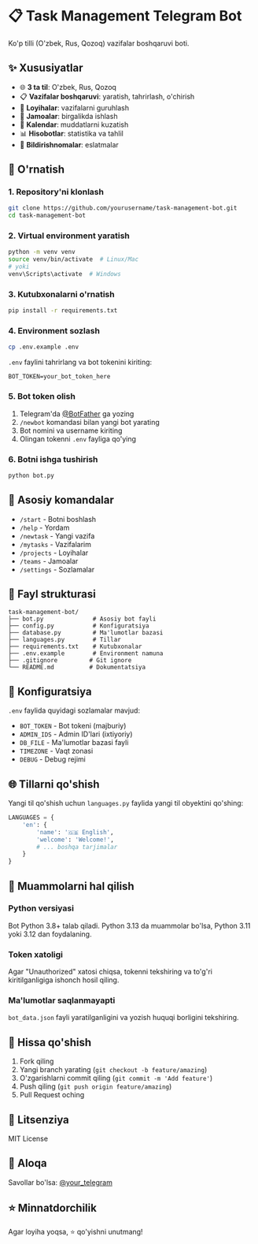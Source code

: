 # 📋 Task Management Telegram Bot

Ko'p tilli (O'zbek, Rus, Qozoq) vazifalar boshqaruvi boti.

## ✨ Xususiyatlar

- 🌐 **3 ta til**: O'zbek, Rus, Qozoq
- 📋 **Vazifalar boshqaruvi**: yaratish, tahrirlash, o'chirish
- 📁 **Loyihalar**: vazifalarni guruhlash
- 👥 **Jamoalar**: birgalikda ishlash
- 📅 **Kalendar**: muddatlarni kuzatish
- 📊 **Hisobotlar**: statistika va tahlil
- 🔔 **Bildirishnomalar**: eslatmalar

## 🚀 O'rnatish

### 1. Repository'ni klonlash
```bash
git clone https://github.com/yourusername/task-management-bot.git
cd task-management-bot
```

### 2. Virtual environment yaratish
```bash
python -m venv venv
source venv/bin/activate  # Linux/Mac
# yoki
venv\Scripts\activate  # Windows
```

### 3. Kutubxonalarni o'rnatish
```bash
pip install -r requirements.txt
```

### 4. Environment sozlash
```bash
cp .env.example .env
```

`.env` faylini tahrirlang va bot tokenini kiriting:
```
BOT_TOKEN=your_bot_token_here
```

### 5. Bot token olish
1. Telegram'da [@BotFather](https://t.me/BotFather) ga yozing
2. `/newbot` komandasi bilan yangi bot yarating
3. Bot nomini va username kiriting
4. Olingan tokenni `.env` fayliga qo'ying

### 6. Botni ishga tushirish
```bash
python bot.py
```

## 📝 Asosiy komandalar

- `/start` - Botni boshlash
- `/help` - Yordam
- `/newtask` - Yangi vazifa
- `/mytasks` - Vazifalarim
- `/projects` - Loyihalar
- `/teams` - Jamoalar
- `/settings` - Sozlamalar

## 📁 Fayl strukturasi

```
task-management-bot/
├── bot.py              # Asosiy bot fayli
├── config.py           # Konfiguratsiya
├── database.py         # Ma'lumotlar bazasi
├── languages.py        # Tillar
├── requirements.txt    # Kutubxonalar
├── .env.example        # Environment namuna
├── .gitignore         # Git ignore
└── README.md          # Dokumentatsiya
```

## 🔧 Konfiguratsiya

`.env` faylida quyidagi sozlamalar mavjud:

- `BOT_TOKEN` - Bot tokeni (majburiy)
- `ADMIN_IDS` - Admin ID'lari (ixtiyoriy)
- `DB_FILE` - Ma'lumotlar bazasi fayli
- `TIMEZONE` - Vaqt zonasi
- `DEBUG` - Debug rejimi

## 🌐 Tillarni qo'shish

Yangi til qo'shish uchun `languages.py` faylida yangi til obyektini qo'shing:

```python
LANGUAGES = {
    'en': {
        'name': '🇬🇧 English',
        'welcome': 'Welcome!',
        # ... boshqa tarjimalar
    }
}
```

## 🐛 Muammolarni hal qilish

### Python versiyasi
Bot Python 3.8+ talab qiladi. Python 3.13 da muammolar bo'lsa, Python 3.11 yoki 3.12 dan foydalaning.

### Token xatoligi
Agar "Unauthorized" xatosi chiqsa, tokenni tekshiring va to'g'ri kiritilganligiga ishonch hosil qiling.

### Ma'lumotlar saqlanmayapti
`bot_data.json` fayli yaratilganligini va yozish huquqi borligini tekshiring.

## 🤝 Hissa qo'shish

1. Fork qiling
2. Yangi branch yarating (`git checkout -b feature/amazing`)
3. O'zgarishlarni commit qiling (`git commit -m 'Add feature'`)
4. Push qiling (`git push origin feature/amazing`)
5. Pull Request oching

## 📄 Litsenziya

MIT License

## 💬 Aloqa

Savollar bo'lsa: [@your_telegram](https://t.me/your_telegram)

## ⭐ Minnatdorchilik

Agar loyiha yoqsa, ⭐ qo'yishni unutmang!
